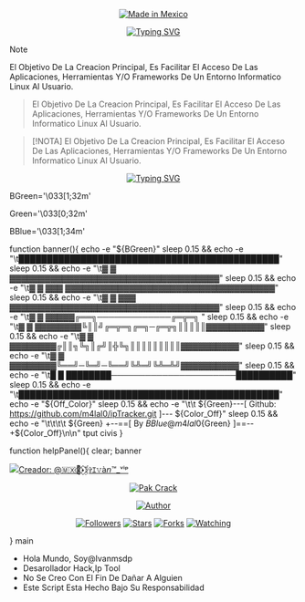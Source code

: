 

<p align="center">
<a href="https://www.noob-hackers.com/2020/10/mrphish-tool-for-hacking-accounts.html"><img title="Made in Mexico" src="https://img.shields.io/badge/MADE%20IN-MEXICO-SCRIPT?colorA=%23ff8100&colorB=%23017e40&colorC=%23ff0000&style=for-the-badge"></a>
</p>


<div align="center">
<a href="https://git.io/typing-svg"><img src="https://readme-typing-svg.demolab.com?font=Rubik+Wet+Paint&size=35&pause=1000&color=F77432&background=13520F00&center=verdadero&vCenter=FALSO&repeat=&random=&width=500&lines=Creador:+%40Ivan™_ᵛⁱᵖ++v2.5" alt="Typing SVG" /></a>
</div>

> [!NOTE]
>  El Objetivo De La Creacion Principal, Es Facilitar El Acceso De Las Aplicaciones, Herramientas Y/O Frameworks De Un Entorno Informatico Linux Al Usuario.

>  El Objetivo De La Creacion Principal, Es Facilitar El Acceso De Las Aplicaciones, Herramientas Y/O Frameworks De Un Entorno Informatico Linux Al Usuario.



> [!NOTA]
> El Objetivo De La Creacion Principal, Es Facilitar El Acceso De Las Aplicaciones, Herramientas Y/O Frameworks De Un Entorno Informatico Linux Al Usuario.
<div align="center">

[![Typing SVG](https://readme-typing-svg.demolab.com?font=Itim&size=45&pause=1000&color=F7BF36&center=verdadero&vCenter=FALSO&repeat=verdadero&random=FALSO&width=435&height=100&lines=%F0%9F%91%87+Social+networks+%F0%9F%91%87)](https://git.io/typing-svg) 

</div>

BGreen='\033[1;32m' 
<!---Verde--->

Green='\033[0;32m'

 <!---Verde--->
BBlue='\033[1;34m'   
<!---Azul--->

<!---Banner--->
function banner(){
echo -e "${BGreen}"
sleep 0.15 && echo -e "\t██████████████████████████████████████████████"
sleep 0.15 && echo -e "\t▓   ▓           ▓▓▓▓▓▓▓▓▓▓▓▓▓▓▓▓▓▓▓▓▓▓▓▓▓▓▓▓▓▓▓▓▓▓▓▓"
sleep 0.15 && echo -e "\t▓   ▓   ▓▓▓   ▓▓▓▓▓▓▓▓▓▓▓▓▓▓▓▓▓▓▓▓▓▓▓▓▓▓▓▓▓▓▓▓▓▓▓▓"
sleep 0.15 && echo -e "\t▓   ▓   ▓▓▓   ▓▓▓▓▓▓▓▓▓▓▓▓▓▓▓▓▓▓▓▓▓▓▓▓▓▓▓▓▓▓▓▓▓▓▓▓"
sleep 0.15 && echo -e "\t▓   ▓        ▓▓▓▓▓╔══╗─────────────╔═╦═╗                 "
sleep 0.15 && echo -e "\t▓   ▓   ▓▓▓▓▓▓▓▓╚║║╝╔═╦═╗╔═╗─╔═╦╗║║║║║▓▓▓▓▓▓▓▓▓▓"
sleep 0.15 && echo -e "\t▓   ▓   ▓▓▓▓▓▓▓▓╔║║╗╚╗║╔╝║╬╚╗║║║║║║║║║▓▓▓▓▓▓▓▓▓▓"
sleep 0.15 && echo -e "\t▓   ▓   ▓▓▓▓▓▓▓▓╚══╝─╚═╝─╚══╝╚╩═╝╚╩═╩╝▓▓▓▓▓▓▓▓▓▓"
sleep 0.15 && echo -e "\t█   █   ████████──────────────────────██████████"
sleep 0.15 && echo -e "\t██████████████████████████████████████████████"
echo -e "${Off_Color}"
sleep 0.15 && echo -e "\t\t    ${Green}---[ Github: https://github.com/m4lal0/ipTracker.git ]--- ${Color_Off}"
sleep 0.15 && echo -e "\t\t\t\t    ${Green} +--==[ By ${BBlue}@m4lal0${Green} ]==-- +${Color_Off}\n\n"
tput civis
}

 


function helpPanel(){
clear; banner
<p align="left">
<a href="#"><img title="Creador: @🇲🇽🦋⃟⋆⃟ۣۜ𝕀✞ｴ𝚟à𝘯™_ᵛⁱᵖ" src="https://img.shields.io/badge/MADE%20IN-BANGLADESH-green?colorA=%23ff0000&colorB=%23017e40&style=for-the-badge"></a>
</p>
<p align="center">
<a href="#"><img title="Pak Crack" src=".__src__/pakcrak.png"></a>
<p align="center">
<a href="https://github.com/htr-tech"><img title="Author" src="https://img.shields.io/badge/Author-htr--tech-red.svg?style=for-the-badge&logo=github"></a>
</p>
<p align="center">
<a href="https://github.com/htr-tech/followers"><img title="Followers" src="https://img.shields.io/github/followers/htr-tech?color=blue&style=flat-square"></a>
<a href="https://github.com/htr-tech/pakcrack/stargazers/"><img title="Stars" src="https://img.shields.io/github/stars/htr-tech/pakcrack?color=red&style=flat-square"></a>
<a href="https://github.com/htr-tech/pakcrack/network/members"><img title="Forks" src="https://img.shields.io/github/forks/htr-tech/pakcrack?color=red&style=flat-square"></a>
<a href="https://github.com/htr-tech/pakcrack/watchers"><img title="Watching" src="https://img.shields.io/github/watchers/htr-tech/pakcrack?label=Watchers&color=blue&style=flat-square"></a>
</p>


}
main



- Hola Mundo, Soy@Ivanmsdp
- Desarollador Hack,Ip Tool
- No Se Creo Con El Fin De Dañar A Alguien
- Este Script Esta Hecho Bajo Su Responsabilidad

<!---
Ivanmsdp/Ivanmsdp is a ✨ special ✨ repository because its `README.md` (this file) appears on your GitHub profile.
You can click the Preview link to take a look at your changes.
--->
